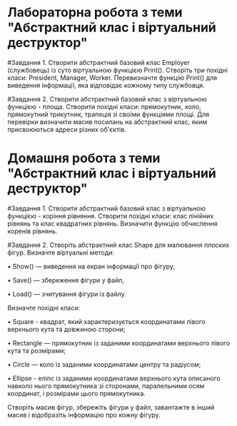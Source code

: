 # Лабораторна робота з теми "Абстрактний клас і віртуальний деструктор"

#Завдання 1.
Створити абстрактний базовий клас Employer (службовець) із суто віртуальною функцією Print(). Створіть три похідні класи: President, Manager, Worker. Перевизначте функцію Print() для виведення інформації, яка відповідає кожному типу службовця.

#Завдання 2.
Створити абстрактний базовий клас з віртуальною функцією - площа. Створити похідні класи: прямокутник, коло, прямокутний трикутник, трапеція зі своїми функціями площі. Для перевірки визначити масив посилань на абстрактний клас, яким присвоюються адреси різних об'єктів.


# Домашня робота з теми "Абстрактний клас і віртуальний деструктор"

#Завдання 1.
Створити абстрактний базовий клас з віртуальною функцією - коріння рівняння. 
Створити похідні класи: клас лінійних рівнянь та клас квадратних рівнянь. Визначити функцію обчислення коренів рівнянь.

#Завдання 2.
Створіть абстрактний клас Shape для малювання плоских фігур. Визначте віртуальні методи:

• Show() — виведення на екран інформації про фігуру,

• Save() — збереження фігури у файл,

• Load() — зчитування фігури із файлу.

Визначте похідні класи:

• Square - квадрат, який характеризується координатами лівого верхнього кута та довжиною сторони;

• Rectangle — прямокутник із заданими координатами верхнього лівого кута та розмірами;

• Circle — коло із заданими координатами центру та радіусом;

• Ellipse - еліпс із заданими координатами верхнього кута описаного навколо нього прямокутника зі сторонами, паралельними осям координат, і розмірами цього прямокутника.

Створіть масив фігур, збережіть фігури у файл, завантажте в інший масив і відобразіть інформацію про кожну фігуру.
